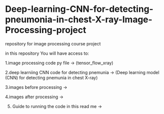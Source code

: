 # Deep-learning-CNN-for-detecting-pneumonia-in-chest-X-ray-Image-Processing-project
repository for  image processing course project

in this repository You will have access to: 

1.image processing code py file -> (tensor_flow_xray)

2.deep learniing CNN code for detecting pnemunia -> (Deep learning model (CNN) for detecting pnemunia in chest X-ray)

3.images before processing ->

4.images after processing ->

5. Guide to running the code in this read me ->

